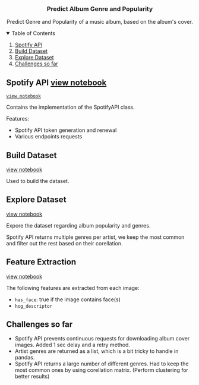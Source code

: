 <!-- PROJECT LOGO -->
<p align="center">
  <h3 align="center">Predict Album Genre and Popularity</h3>
  <p align="center">
    Predict Genre and Popularity of a music album, based on the album's cover.
  </p>
</p>


<!-- TABLE OF CONTENTS -->
<details open="open">
  <summary>Table of Contents</summary>
  <ol>
    <li>
      <a href="#spotify-api">Spotify API</a>
    </li>
    <li>
      <a href="#build-dataset">Build Dataset</a>
    </li>
        <li>
      <a href="#explore-dataset">Explore Dataset</a>
    </li>
    <li>
      <a href="#challenges-so-far">Challenges so far</a>
    </li>
  </ol>
</details>
 
 
## Spotify API   [view notebook](https://nbviewer.jupyter.org/github/bojito/ml-album-popularity/blob/main/1%20-%20Spotify%20API.ipynb)

[`view notebook`](https://nbviewer.jupyter.org/github/bojito/ml-album-popularity/blob/main/1%20-%20Spotify%20API.ipynb)

Contains the implementation of the SpotifyAPI class.

Features:
* Spotify API token generation and renewal
* Various endpoints requests




## Build Dataset

[view notebook](https://nbviewer.jupyter.org/github/bojito/ml-album-popularity/blob/main/2%20-%20Build%20Dataset.ipynb)

Used to build the dataset.




## Explore Dataset 

[view notebook](https://nbviewer.jupyter.org/github/bojito/ml-album-popularity/blob/main/3%20-%20Explore%20Dataset.ipynb)

Expore the dataset regarding album popularity and genres. 

Spotify API returns multiple genres per artist, we keep the most common and filter out the rest based on their corellation.



## Feature Extraction 

[view notebook](https://nbviewer.jupyter.org/github/bojito/ml-album-popularity/blob/main/4%20-%20Extract%20Features.ipynb)

The following features are extracted from each image:

* `has_face`: true if the image contains face(s)
* `hog_descriptor`



## Challenges so far 

* Spotify API prevents continuous requests for downloading album cover images. Added 1 sec delay and a retry method.
* Artist genres are returned as a list, which is a bit tricky to handle in pandas. 
* Spotify API returns a large number of different genres. Had to keep the most common ones by using corellation matrix. (Perform clustering for better results)

